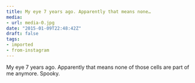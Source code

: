 ```yaml
---
title: My eye 7 years ago. Apparently that means none…
media:
- url: media-0.jpg
date: "2015-01-09T22:48:42Z"
draft: false
tags:
- imported
- from-instagram
---
```

My eye 7 years ago. Apparently that means none of those cells are part of me anymore. Spooky.
